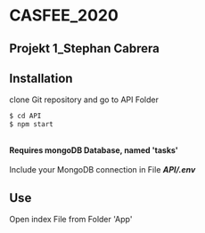 # CASFEE_2020
## Projekt 1_Stephan Cabrera


## Installation

clone Git repository and go to API Folder

```sh
$ cd API
$ npm start
```
##
#### Requires mongoDB Database, named 'tasks'
Include your MongoDB connection in File ***API/.env***
##

## Use

Open index File from Folder 'App'



